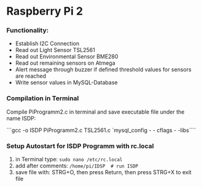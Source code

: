 # Raspberry Pi 2


### Functionality:
- Establish I2C Connection 
- Read out Light Sensor TSL2561
- Read out Environmental Sensor BME280
- Read out remaining sensors on Atmega
- Alert message through buzzer if defined threshold values for sensors are reached
- Write sensor values in MySQL-Database


### Compilation in Terminal
Compile PiProgramm2.c in terminal and save executable file under the name ISDP:

```gcc -o ISDP PiProgramm2.c TSL2561.c  `mysql_config - - cflags - -libs````

### Setup Autostart for ISDP Programm with rc.local
1. in Terminal type: ```sudo nano /etc/rc.local```
2. add after comments: ```/home/pi/IDSP  # run ISDP```
3. save file with: STRG+O, then press Return, then press STRG+X to exit file
